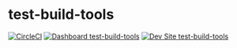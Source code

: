 # test-build-tools

[![CircleCI](https://circleci.com/gh/marklabrecque/test-build-tools.svg?style=shield)](https://circleci.com/gh/marklabrecque/test-build-tools)
[![Dashboard test-build-tools](https://img.shields.io/badge/dashboard-test_build_tools-yellow.svg)](https://dashboard.pantheon.io/sites/bf63caee-1ad2-48cd-ac4d-904c9b207935#dev/code)
[![Dev Site test-build-tools](https://img.shields.io/badge/site-test_build_tools-blue.svg)](http://dev-test-build-tools.pantheonsite.io/)